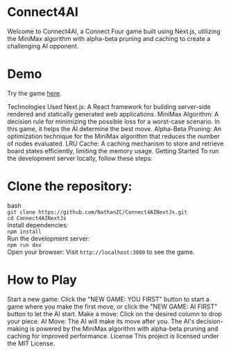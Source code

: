 # Connect4AI
Welcome to Connect4AI, a Connect Four game built using Next.js, utilizing the MiniMax algorithm with alpha-beta pruning and caching to create a challenging AI opponent.

# Demo
Try the game [here](https://connect4ai.vercel.app/).

Technologies Used
Next.js: A React framework for building server-side rendered and statically generated web applications.
MiniMax Algorithm: A decision rule for minimizing the possible loss for a worst-case scenario. In this game, it helps the AI determine the best move.
Alpha-Beta Pruning: An optimization technique for the MiniMax algorithm that reduces the number of nodes evaluated.
LRU Cache: A caching mechanism to store and retrieve board states efficiently, limiting the memory usage.
Getting Started
To run the development server locally, follow these steps:

# Clone the repository:  
bash  
```git clone https://github.com/NathanZC/Connect4AINextJs.git```  
```cd Connect4AINextJs```  
Install dependencies:  
```npm install```  
Run the development server:  
```npm run dev```  
Open your browser: Visit ```http://localhost:3000``` to see the game.  

# How to Play
Start a new game: Click the "NEW GAME: YOU FIRST" button to start a game where you make the first move, or click the "NEW GAME: AI FIRST" button to let the AI start.
Make a move: Click on the desired column to drop your piece.
AI Move: The AI will make its move after you. The AI's decision-making is powered by the MiniMax algorithm with alpha-beta pruning and caching for improved performance.
License
This project is licensed under the MIT License.
